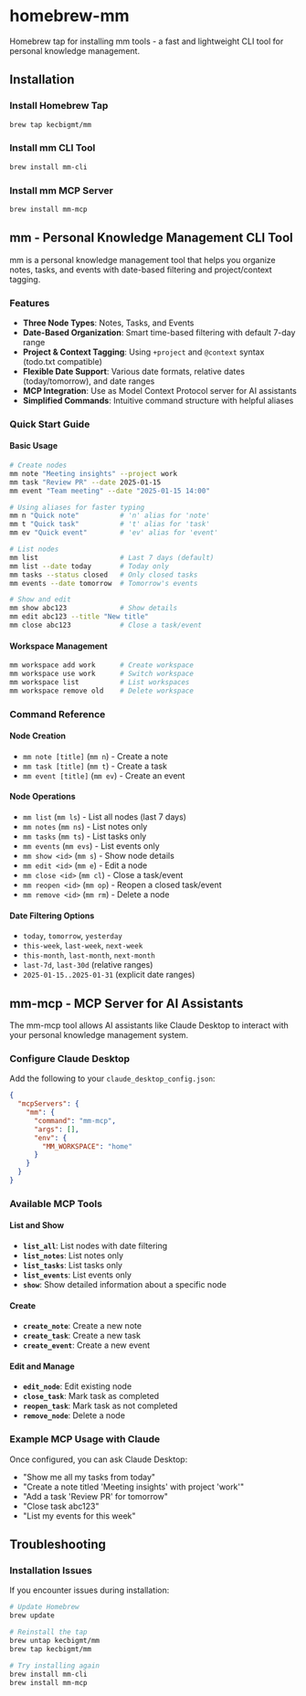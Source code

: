 # homebrew-mm

Homebrew tap for installing mm tools - a fast and lightweight CLI tool for personal knowledge management.

## Installation

### Install Homebrew Tap

```bash
brew tap kecbigmt/mm
```

### Install mm CLI Tool

```bash
brew install mm-cli
```

### Install mm MCP Server

```bash
brew install mm-mcp
```

## mm - Personal Knowledge Management CLI Tool

mm is a personal knowledge management tool that helps you organize notes, tasks, and events with date-based filtering and project/context tagging.

### Features

- **Three Node Types**: Notes, Tasks, and Events
- **Date-Based Organization**: Smart time-based filtering with default 7-day range
- **Project & Context Tagging**: Using `+project` and `@context` syntax (todo.txt compatible)
- **Flexible Date Support**: Various date formats, relative dates (today/tomorrow), and date ranges
- **MCP Integration**: Use as Model Context Protocol server for AI assistants
- **Simplified Commands**: Intuitive command structure with helpful aliases

### Quick Start Guide

#### Basic Usage

```bash
# Create nodes
mm note "Meeting insights" --project work
mm task "Review PR" --date 2025-01-15
mm event "Team meeting" --date "2025-01-15 14:00"

# Using aliases for faster typing
mm n "Quick note"          # 'n' alias for 'note'
mm t "Quick task"          # 't' alias for 'task'
mm ev "Quick event"        # 'ev' alias for 'event'

# List nodes
mm list                    # Last 7 days (default)
mm list --date today       # Today only
mm tasks --status closed   # Only closed tasks
mm events --date tomorrow  # Tomorrow's events

# Show and edit
mm show abc123             # Show details
mm edit abc123 --title "New title"
mm close abc123            # Close a task/event
```

#### Workspace Management

```bash
mm workspace add work      # Create workspace
mm workspace use work      # Switch workspace
mm workspace list          # List workspaces
mm workspace remove old    # Delete workspace
```

### Command Reference

#### Node Creation
- `mm note [title]` (`mm n`) - Create a note
- `mm task [title]` (`mm t`) - Create a task
- `mm event [title]` (`mm ev`) - Create an event

#### Node Operations
- `mm list` (`mm ls`) - List all nodes (last 7 days)
- `mm notes` (`mm ns`) - List notes only
- `mm tasks` (`mm ts`) - List tasks only
- `mm events` (`mm evs`) - List events only
- `mm show <id>` (`mm s`) - Show node details
- `mm edit <id>` (`mm e`) - Edit a node
- `mm close <id>` (`mm cl`) - Close a task/event
- `mm reopen <id>` (`mm op`) - Reopen a closed task/event
- `mm remove <id>` (`mm rm`) - Delete a node

#### Date Filtering Options
- `today`, `tomorrow`, `yesterday`
- `this-week`, `last-week`, `next-week`
- `this-month`, `last-month`, `next-month`
- `last-7d`, `last-30d` (relative ranges)
- `2025-01-15..2025-01-31` (explicit date ranges)

## mm-mcp - MCP Server for AI Assistants

The mm-mcp tool allows AI assistants like Claude Desktop to interact with your personal knowledge management system.

### Configure Claude Desktop

Add the following to your `claude_desktop_config.json`:

```json
{
  "mcpServers": {
    "mm": {
      "command": "mm-mcp",
      "args": [],
      "env": {
        "MM_WORKSPACE": "home"
      }
    }
  }
}
```

### Available MCP Tools

#### List and Show
- **`list_all`**: List nodes with date filtering
- **`list_notes`**: List notes only
- **`list_tasks`**: List tasks only
- **`list_events`**: List events only
- **`show`**: Show detailed information about a specific node

#### Create
- **`create_note`**: Create a new note
- **`create_task`**: Create a new task
- **`create_event`**: Create a new event

#### Edit and Manage
- **`edit_node`**: Edit existing node
- **`close_task`**: Mark task as completed
- **`reopen_task`**: Mark task as not completed
- **`remove_node`**: Delete a node

### Example MCP Usage with Claude

Once configured, you can ask Claude Desktop:

- "Show me all my tasks from today"
- "Create a note titled 'Meeting insights' with project 'work'"
- "Add a task 'Review PR' for tomorrow"
- "Close task abc123"
- "List my events for this week"

## Troubleshooting

### Installation Issues

If you encounter issues during installation:

```bash
# Update Homebrew
brew update

# Reinstall the tap
brew untap kecbigmt/mm
brew tap kecbigmt/mm

# Try installing again
brew install mm-cli
brew install mm-mcp
```
